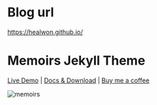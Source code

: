 # Blog url

https://healwon.github.io/

# Memoirs Jekyll Theme

[Live Demo](https://wowthemesnet.github.io/jekyll-theme-memoirs/) | [Docs & Download](https://bootstrapstarter.com/bootstrap-templates/jekyll-theme-memoirs/) |  [Buy me a coffee](https://www.wowthemes.net/donate/)

![memoirs](https://bootstrapstarter.com/assets/img/themes/memoirs-jekyll.jpg)
